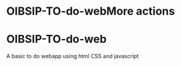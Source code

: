 # OIBSIP-TO-do-webMore actions
# OIBSIP-TO-do-web
A basic to do webapp using html CSS and javascript